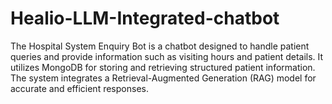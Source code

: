 # Healio-LLM-Integrated-chatbot
The Hospital System Enquiry Bot is a chatbot designed to handle patient queries and provide information such as visiting hours and patient details. It utilizes MongoDB for storing and retrieving structured patient information. The system integrates a Retrieval-Augmented Generation (RAG) model for accurate and efficient responses.
